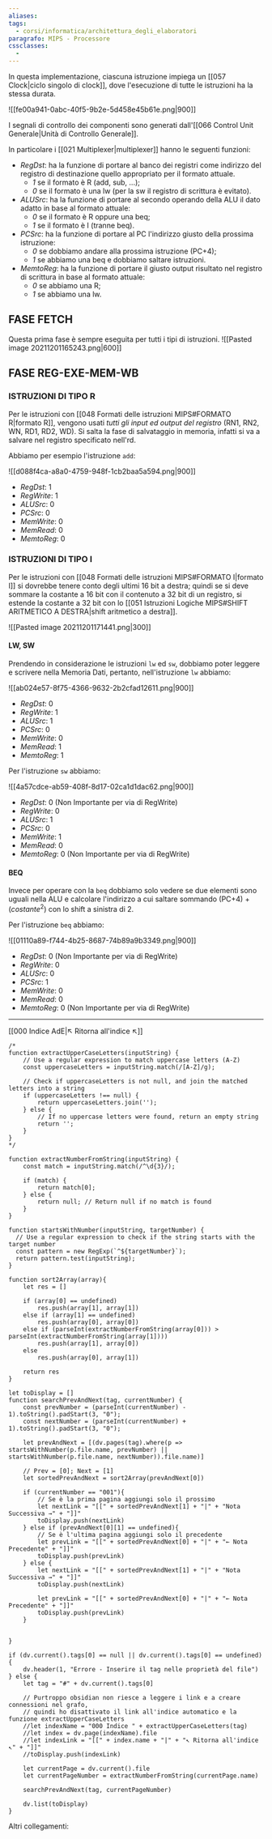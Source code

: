 ```yaml
---
aliases: 
tags:
  - corsi/informatica/architettura_degli_elaboratori
paragrafo: MIPS - Processore
cssclasses:
  - 
---
```

In questa implementazione, ciascuna istruzione impiega un [[057 Clock|ciclo singolo di clock]], dove l'esecuzione di tutte le istruzioni ha la stessa durata.

![[fe00a941-0abc-40f5-9b2e-5d458e45b61e.png|900]]

I segnali di controllo dei componenti sono generati dall'[[066 Control Unit Generale|Unità di Controllo Generale]].

In particolare i [[021 Multiplexer|multiplexer]] hanno le seguenti funzioni:
- *RegDst*: ha la funzione di portare al banco dei registri come indirizzo del registro di destinazione quello appropriato per il formato attuale.
	- *1* se il formato è R (add, sub, ...);
	- *0* se il formato è una lw (per la sw il registro di scrittura è evitato).
- *ALUSrc*: ha la funzione di portare al secondo operando della ALU il dato adatto in base al formato attuale:
	- *0* se il formato è R oppure una beq;
	- *1* se il formato è I (tranne beq).
- *PCSrc*: ha la funzione di portare al PC l'indirizzo giusto della prossima istruzione:
	- *0* se dobbiamo andare alla prossima istruzione (PC+4);
	- *1* se abbiamo una beq e dobbiamo saltare istruzioni.
- *MemtoReg*: ha la funzione di portare il giusto output risultato nel registro di scrittura in base al formato attuale:
	- *0* se abbiamo una R;
	- *1* se abbiamo una lw.

## FASE FETCH

Questa prima fase è sempre eseguita per tutti i tipi di istruzioni.
![[Pasted image 20211201165243.png|600]]

## FASE REG-EXE-MEM-WB

### ISTRUZIONI DI TIPO R
Per le istruzioni con [[048 Formati delle istruzioni MIPS#FORMATO R|formato R]], vengono usati *tutti gli input ed output del registro* (RN1, RN2, WN, RD1, RD2, WD).
Si salta la fase di salvataggio in memoria, infatti si va a salvare nel registro specificato nell'rd.

Abbiamo per esempio l'istruzione `add`:

![[d088f4ca-a8a0-4759-948f-1cb2baa5a594.png|900]]

- *RegDst*: 1
- *RegWrite*: 1
- *ALUSrc*: 0
- *PCSrc*: 0
- *MemWrite*: 0
- *MemRead*: 0
- *MemtoReg*: 0

### ISTRUZIONI DI TIPO I
Per le istruzioni con [[048 Formati delle istruzioni MIPS#FORMATO I|formato I]] si dovrebbe tenere conto degli ultimi 16 bit a destra; quindi se si deve sommare la costante a 16 bit con il contenuto a 32 bit di un registro, si estende la costante a 32 bit con lo [[051 Istruzioni Logiche MIPS#SHIFT ARITMETICO A DESTRA|shift aritmetico a destra]].

![[Pasted image 20211201171441.png|300]]

#### LW, SW
Prendendo in considerazione le istruzioni `lw` ed `sw`, dobbiamo poter leggere e scrivere nella Memoria Dati, pertanto, nell'istruzione `lw` abbiamo:

![[ab024e57-8f75-4366-9632-2b2cfad12611.png|900]]

- *RegDst*: 0
- *RegWrite*: 1
- *ALUSrc*: 1
- *PCSrc*: 0
- *MemWrite*: 0
- *MemRead*: 1
- *MemtoReg*: 1

Per l'istruzione `sw` abbiamo:

![[4a57cdce-ab59-408f-8d17-02ca1d1dac62.png|900]]

- *RegDst*: 0 (Non Importante per via di RegWrite)
- *RegWrite*: 0
- *ALUSrc*: 1
- *PCSrc*: 0
- *MemWrite*: 1
- *MemRead*: 0
- *MemtoReg*: 0 (Non Importante per via di RegWrite)

#### BEQ
Invece per operare con la `beq` dobbiamo solo vedere se due elementi sono uguali nella ALU e calcolare l'indirizzo a cui saltare sommando (PC+4) + ($costante^2$) con lo shift a sinistra di 2.

Per l'istruzione `beq` abbiamo:

![[01110a89-f744-4b25-8687-74b89a9b3349.png|900]]

- *RegDst*: 0 (Non Importante per via di RegWrite)
- *RegWrite*: 0
- *ALUSrc*: 0
- *PCSrc*: 1
- *MemWrite*: 0
- *MemRead*: 0
- *MemtoReg*: 0 (Non Importante per via di RegWrite)


___
[[000 Indice AdE|↖ Ritorna all'indice ↖]]

```dataviewjs
/*
function extractUpperCaseLetters(inputString) {
	// Use a regular expression to match uppercase letters (A-Z)
	const uppercaseLetters = inputString.match(/[A-Z]/g);
	
	// Check if uppercaseLetters is not null, and join the matched letters into a string
	if (uppercaseLetters !== null) {
		return uppercaseLetters.join('');
	} else {
	    // If no uppercase letters were found, return an empty string
	    return '';
	}
}
*/

function extractNumberFromString(inputString) {
	const match = inputString.match(/^\d{3}/);
	
	if (match) {
		return match[0];
	} else {
		return null; // Return null if no match is found
	}
}

function startsWithNumber(inputString, targetNumber) {
  // Use a regular expression to check if the string starts with the target number
  const pattern = new RegExp(`^${targetNumber}`);
  return pattern.test(inputString);
}

function sort2Array(array){
	let res = []
	
	if (array[0] == undefined)
		res.push(array[1], array[1])
	else if (array[1] == undefined)
		res.push(array[0], array[0])
	else if (parseInt(extractNumberFromString(array[0])) > parseInt(extractNumberFromString(array[1])))
		res.push(array[1], array[0])
	else
		res.push(array[0], array[1])
	
	return res
}

let toDisplay = []
function searchPrevAndNext(tag, currentNumber) {
	const prevNumber = (parseInt(currentNumber) - 1).toString().padStart(3, "0");
	const nextNumber = (parseInt(currentNumber) + 1).toString().padStart(3, "0");
	
	let prevAndNext = [(dv.pages(tag).where(p => startsWithNumber(p.file.name, prevNumber) || startsWithNumber(p.file.name, nextNumber)).file.name)]
	
	// Prev = [0]; Next = [1]
	let sortedPrevAndNext = sort2Array(prevAndNext[0])
	
	if (currentNumber == "001"){ 
		// Se è la prima pagina aggiungi solo il prossimo
		let nextLink = "[[" + sortedPrevAndNext[1] + "|" + "Nota Successiva →" + "]]"
		toDisplay.push(nextLink)
	} else if (prevAndNext[0][1] == undefined){
		// Se è l'ultima pagina aggiungi solo il precedente
		let prevLink = "[[" + sortedPrevAndNext[0] + "|" + "← Nota Precedente" + "]]"
		toDisplay.push(prevLink)
	} else {
		let nextLink = "[[" + sortedPrevAndNext[1] + "|" + "Nota Successiva →" + "]]"
		toDisplay.push(nextLink)
		
		let prevLink = "[[" + sortedPrevAndNext[0] + "|" + "← Nota Precedente" + "]]"
		toDisplay.push(prevLink)
	}
	
	
}

if (dv.current().tags[0] == null || dv.current().tags[0] == undefined){
	dv.header(1, "Errore - Inserire il tag nelle proprietà del file")
} else {
	let tag = "#" + dv.current().tags[0]

	// Purtroppo obsidian non riesce a leggere i link e a creare connessioni nel grafo,
	// quindi ho disattivato il link all'indice automatico e la funzione extractUpperCaseLetters
	//let indexName = "000 Indice " + extractUpperCaseLetters(tag)
	//let index = dv.page(indexName).file
	//let indexLink = "[[" + index.name + "|" + "↖ Ritorna all'indice ↖" + "]]"
	//toDisplay.push(indexLink)
	
	let currentPage = dv.current().file
	let currentPageNumber = extractNumberFromString(currentPage.name)
	
	searchPrevAndNext(tag, currentPageNumber)
	
	dv.list(toDisplay)
}
```

Altri collegamenti: 